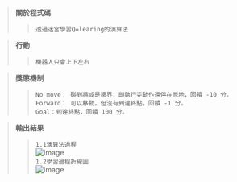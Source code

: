 >**關於程式碼**
>>`透過迷宮學習Q=learing的演算法`

>**行動**
>>`機器人只會上下左右`

>**獎懲機制**
>>`No move： 碰到牆或是邊界，即執行完動作還停在原地，回饋 -10 分。`  
>>`Forward： 可以移動，但沒有到達終點，回饋 -1 分。`  
>>`Goal：到達終點，回饋 100 分。`  

>**輸出結果**
>>`1.1演算法過程`  
  ![image](https://github.com/user-attachments/assets/da4cab2d-f6d9-41fc-8ea3-b2b8eef5ad82)  
>>`1.2學習過程折線圖`  
  ![image](https://github.com/user-attachments/assets/f61f78dc-db79-4c08-bc5f-3fb31cf3b75f)
